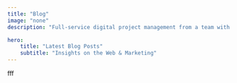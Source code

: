 ```yaml
---
title: "Blog"
image: "none"
description: "Full-service digital project management from a team with over two decades of experience with design, development, hosting, and marketing."

hero:
    title: "Latest Blog Posts"
    subtitle: "Insights on the Web & Marketing"
---
```


fff